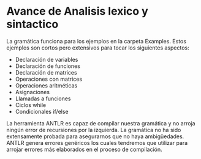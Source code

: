 # Avance de Analisis lexico y sintactico
La gramática funciona para los ejemplos en la carpeta Examples. Estos ejemplos
son cortos pero extensivos para tocar los siguientes aspectos:
- Declaración de variables
- Declaración de funciones
- Declaración de matrices
- Operaciones con matrices
- Operaciones aritméticas
- Asignaciones
- Llamadas a funciones
- Ciclos while
- Condicionales if/else

La herramienta ANTLR es capaz de compilar nuestra gramática y no arroja ningún
error de recursiones por la izquierda. La gramática no ha sido extensamente
probada para asegurarnos que no haya ambigüedades. ANTLR genera errores
genéricos los cuales tendremos que utilizar para arrojar errores más elaborados
en el proceso de compilación.

